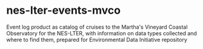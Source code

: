 # nes-lter-events-mvco
Event log product as catalog of cruises to the Martha's Vineyard Coastal Observatory for the NES-LTER, with information on data types collected and where to find them, prepared for Environmental Data Initiative repository
